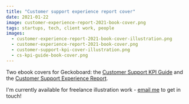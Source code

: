```yaml
---
title: "Customer support experience report cover"
date: 2021-01-22
image: customer-experience-report-2021-book-cover.png
tags: startups, tech, client work, people
images:
  - customer-experience-report-2021-book-cover-illustration.png
  - customer-experience-report-2021-book-cover.png
  - customer-support-kpi-cover-illustration.png
  - cs-kpi-guide-book-cover.png
---
```


Two ebook covers for Geckoboard: the [Customer Support KPI Guide](https://www.geckoboard.com/best-practice/cs-kpi-guide/) and the [Customer Support Experience Report](https://www.geckoboard.com/best-practice/customer-support-experience-report-2021/).

I'm currently available for freelance illustration work - [email me](mailto:vicky.hughes@hotmail.com) to get in touch!